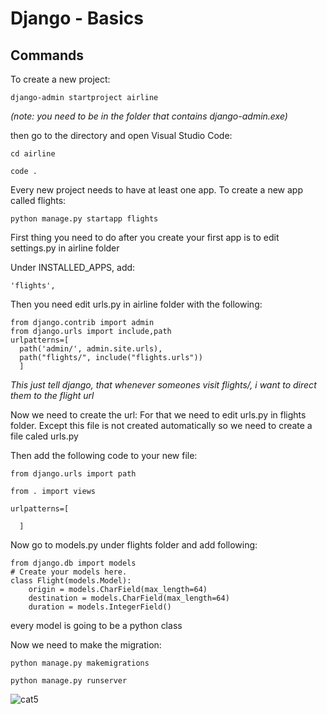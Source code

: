 # Django - Basics

## Commands

To create a new project:

```django
django-admin startproject airline
```

_(note: you need to be in the folder that contains django-admin.exe)_

then go to the directory and open Visual Studio Code:

`cd airline`

`code .`


Every new project needs to have at least one app. To create a new app called flights:

```django
python manage.py startapp flights
```

First thing you need to do after you create your first app is to edit settings.py in airline folder

Under INSTALLED_APPS, add:

`'flights',`

Then you need edit urls.py in airline folder with the following:

```django
from django.contrib import admin
from django.urls import include,path
urlpatterns=[
  path('admin/', admin.site.urls),
  path("flights/", include("flights.urls"))
  ]
```

_This just tell django, that whenever someones visit flights/, i want to direct them to the flight url_

Now we need to create the url:
For that we need to edit urls.py in flights folder. Except this file is not created automatically so we need to create a file caled urls.py

Then add the following code to your new file:

```django
from django.urls import path

from . import views

urlpatterns=[
  
  ]
```


Now go to models.py under flights folder and add following:

```django
from django.db import models
# Create your models here.
class Flight(models.Model):
    origin = models.CharField(max_length=64)
    destination = models.CharField(max_length=64)
    duration = models.IntegerField()
```


every model is going to be a python class


Now we need to make the migration:


`python manage.py makemigrations`








  
  

```django
python manage.py runserver
```







![cat5](https://pinklillies.github.io/images/cat5.jfif)
